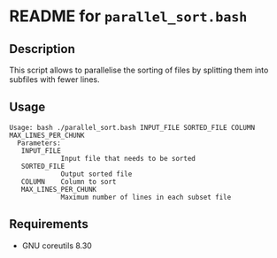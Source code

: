 README for ``parallel_sort.bash``
=================================

Description
-----------

This script allows to parallelise the sorting of files by splitting them into subfiles with fewer lines.


Usage
-----

```
Usage: bash ./parallel_sort.bash INPUT_FILE SORTED_FILE COLUMN MAX_LINES_PER_CHUNK
  Parameters:
   INPUT_FILE
             Input file that needs to be sorted
   SORTED_FILE
             Output sorted file
   COLUMN    Column to sort
   MAX_LINES_PER_CHUNK
             Maximum number of lines in each subset file
```


Requirements
------------

* GNU coreutils 8.30


